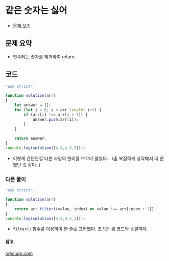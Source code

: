# 같은 숫자는 싫어

- [문제 보기](https://programmers.co.kr/learn/courses/30/lessons/12906?language=javascript)

## 문제 요약

- 연속되는 숫자를 제거하여 return

## 코드

```javascript
'use strict';

function solution(arr)
{
    let answer = [];
    for (let i = 0; i < arr.length; i++) {
        if (arr[i] !== arr[i + 1]) {
            answer.push(arr[i]);
        }
    }
    
    return answer;
}
console.log(solution([4,4,4,3,3]));
```

- 이렇게 간단한걸 다른 사람의 풀이를 보고야 말았다... (좀 복잡하게 생각해서 더 안됐던 것 같다..)

### 다른 풀이

```javascript
'use strict';

function solution(arr)
{
    return arr.filter((value, index) => value !== arr[index + 1]);
}
console.log(solution([4,4,4,3,3]));
```

- `filter()` 함수를 이용하여 한 줄로 표현했다. 조건은 위 코드와 동일하다.

#### 참고
[medium.com](https://medium.com/@760kry/%EC%9E%90%EB%B0%94%EC%8A%A4%ED%81%AC%EB%A6%BD%ED%8A%B8-%EC%95%8C%EA%B3%A0%EB%A6%AC%EC%A6%98-%EA%B0%99%EC%9D%80-%EC%88%AB%EC%9E%90%EB%8A%94-%EC%8B%AB%EC%96%B4-9668f116f429)
